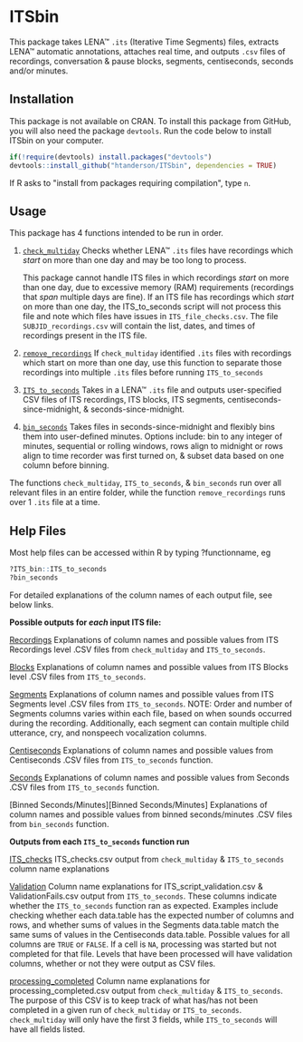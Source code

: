 # ITSbin

This package takes LENA&trade; `.its` (Iterative Time Segments) files, extracts LENA&trade; automatic annotations, attaches real time, and outputs `.csv` files of recordings, conversation & pause blocks, segments, centiseconds, seconds and/or minutes. 

## Installation

This package is not available on CRAN. To install this package from GitHub, you will also need the package `devtools`. Run the code below to install ITSbin on your computer.

```r   
if(!require(devtools) install.packages("devtools")
devtools::install_github("htanderson/ITSbin", dependencies = TRUE)
```

If R asks to "install from packages requiring compilation", type `n`.

## Usage

This package has 4 functions intended to be run in order.

1. [`check_multiday`][`check_multiday`] Checks whether LENA&trade; `.its` files have recordings which _start_ on more than one day and may be too long to process.
    
    This package cannot handle ITS files in which recordings *start* on more than one day, due to excessive memory (RAM) requirements (recordings that *span* multiple days are fine). If an ITS file has recordings which *start* on more than one day, the ITS_to_seconds script will not process this file and note which files have issues in `ITS_file_checks.csv`. The file `SUBJID_recordings.csv` will contain the list, dates, and times of recordings present in the ITS file.

2. [`remove_recordings`][`remove_recordings`] If `check_multiday` identified `.its` files with recordings which start on more than one day, use this function to separate those recordings into multiple `.its` files before running `ITS_to_seconds`

3. [`ITS_to_seconds`][`ITS_to_seconds`] Takes in a LENA&trade; `.its` file and outputs user-specified CSV files of ITS recordings, ITS blocks, ITS segments, centiseconds-since-midnight, & seconds-since-midnight.

4. [`bin_seconds`][`bin_seconds`] Takes files in seconds-since-midnight and flexibly bins them into user-defined minutes. Options include: bin to any integer of minutes, sequential or rolling windows, rows align to midnight or rows align to time recorder was first turned on, & subset data based on one column before binning.

The functions `check_multiday`, `ITS_to_seconds`, & `bin_seconds` run over all relevant files in an entire folder, while the function `remove_recordings` runs over 1 `.its` file at a time.

## Help Files

Most help files can be accessed within R by typing ?functionname, eg

```r
?ITS_bin::ITS_to_seconds
?bin_seconds
```

For detailed explanations of the column names of each output file, see below links.

**Possible outputs for *each* input ITS file:**

[Recordings][Recordings] Explanations of column names and possible values from ITS Recordings level .CSV files from `check_multiday` and `ITS_to_seconds`.

[Blocks][Blocks] Explanations of column names and possible values from ITS Blocks level .CSV files from `ITS_to_seconds`.

[Segments][Segments] Explanations of column names and possible values from ITS Segments level .CSV files from `ITS_to_seconds`. NOTE: Order and number of Segments columns varies within each file, based on when sounds occurred during the recording. Additionally, each segment can contain multiple child utterance, cry, and nonspeech vocalization columns.

[Centiseconds][Centiseconds] Explanations of column names and possible values from Centiseconds .CSV files from `ITS_to_seconds` function.

[Seconds][Seconds] Explanations of column names and possible values from Seconds .CSV files from `ITS_to_seconds` function.

[Binned Seconds/Minutes][Binned Seconds/Minutes] Explanations of column names and possible values from binned seconds/minutes .CSV files from `bin_seconds` function.

**Outputs from each `ITS_to_seconds` function run**

[ITS_checks][ITS_checks] ITS_checks.csv output from `check_multiday` & `ITS_to_seconds` column name explanations

[Validation][Validation] Column name explanations for ITS_script_validation.csv & ValidationFails.csv output from `ITS_to_seconds`. These columns indicate whether the `ITS_to_seconds` function ran as expected. Examples include checking whether each data.table has the expected number of columns and rows, and whether sums of values in the Segments data.table match the same sums of values in the Centiseconds data.table. Possible values for all columns are `TRUE` or `FALSE`. If a cell is `NA`, processing was started but not completed for that file. Levels that have been processed will have validation columns, whether or not they were output as CSV files.


[processing_completed][processing_completed] Column name explanations for processing_completed.csv output from `check_multiday` & `ITS_to_seconds`. The purpose of this CSV is to keep track of what has/has not been completed in a given run of `check_multiday` or `ITS_to_seconds`. `check_multiday` will only have the first 3 fields, while `ITS_to_seconds` will have all fields listed.


[`check_multiday`]: /docs/reference/check_multiday.html
[`remove_recordings`]: /docs/reference/remove_recordings.html
[`ITS_to_seconds`]: /docs/reference/ITS_to_seconds.html
[`bin_seconds`]: /docs/reference/bin_seconds.html

[Recordings]: /helpfiles/Recordings_ColumnNames.csv
[Blocks]: /helpfiles/Blocks_ColumnNames.csv
[Segments]: /helpfiles/Segments_ColumnNames.csv
[Seconds]: /helpfiles/Seconds_ColumnNames.csv
[Centiseconds]: /helpfiles/Centiseconds_ColumnNames.csv

[ITS_checks]: /helpfiles/ITS_checks_ColumnNames.csv
[Validation]: /helpfiles/validation_ColumnNames.csv
[processing_completed]: /helpfiles/processing_completed_ColumnNames.csv
